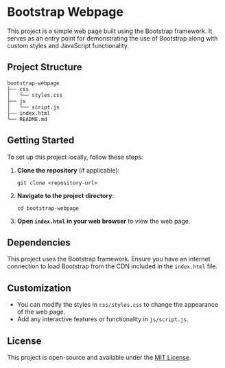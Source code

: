 # Bootstrap Webpage

This project is a simple web page built using the Bootstrap framework. It serves as an entry point for demonstrating the use of Bootstrap along with custom styles and JavaScript functionality.

## Project Structure

```
bootstrap-webpage
├── css
│   └── styles.css
├── js
│   └── script.js
├── index.html
└── README.md
```

## Getting Started

To set up this project locally, follow these steps:

1. **Clone the repository** (if applicable):
   ```
   git clone <repository-url>
   ```

2. **Navigate to the project directory**:
   ```
   cd bootstrap-webpage
   ```

3. **Open `index.html` in your web browser** to view the web page.

## Dependencies

This project uses the Bootstrap framework. Ensure you have an internet connection to load Bootstrap from the CDN included in the `index.html` file.

## Customization

- You can modify the styles in `css/styles.css` to change the appearance of the web page.
- Add any interactive features or functionality in `js/script.js`.

## License

This project is open-source and available under the [MIT License](LICENSE).